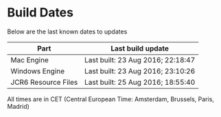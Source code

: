 # Build Dates

Below are the last known dates to updates

Part | Last build update
-----|-----
Mac Engine | Last built: 23 Aug 2016; 22:18:47
Windows Engine | Last built: 23 Aug 2016; 23:10:26
JCR6 Resource Files | Last built: 25 Aug 2016; 18:55:40
All times are in CET (Central European Time: Amsterdam, Brussels, Paris, Madrid)



